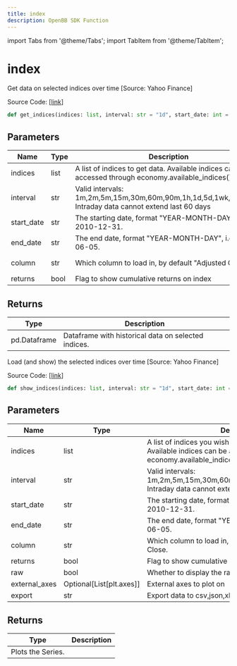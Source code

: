 ```yaml
---
title: index
description: OpenBB SDK Function
---
```


import Tabs from '@theme/Tabs';
import TabItem from '@theme/TabItem';

# index

<Tabs>
<TabItem value="model" label="Model" default>

Get data on selected indices over time [Source: Yahoo Finance]

Source Code: [[link](https://github.com/OpenBB-finance/OpenBBTerminal/tree/main/openbb_terminal/economy/yfinance_model.py#L672)]

```python
def get_indices(indices: list, interval: str = "1d", start_date: int = None, end_date: int = None, column: str = "Adj Close", returns: bool = False) -> pd.DataFrame
```
## Parameters

| Name | Type | Description | Default | Optional |
| ---- | ---- | ----------- | ------- | -------- |
| indices | list | A list of indices to get data. Available indices can be accessed through economy.available_indices(). | None | False |
| interval | str | Valid intervals: 1m,2m,5m,15m,30m,60m,90m,1h,1d,5d,1wk,1mo,3mo<br/>Intraday data cannot extend last 60 days | 1d | True |
| start_date | str | The starting date, format "YEAR-MONTH-DAY", i.e. 2010-12-31. | None | True |
| end_date | str | The end date, format "YEAR-MONTH-DAY", i.e. 2020-06-05. | None | True |
| column | str | Which column to load in, by default "Adjusted Close". | Adj Close | True |
| returns | bool | Flag to show cumulative returns on index | False | True |

## Returns

| Type | Description |
| ---- | ----------- |
| pd.Dataframe | Dataframe with historical data on selected indices. |



</TabItem>
<TabItem value="view" label="View">

Load (and show) the selected indices over time [Source: Yahoo Finance]

Source Code: [[link](https://github.com/OpenBB-finance/OpenBBTerminal/tree/main/openbb_terminal/economy/yfinance_view.py#L30)]

```python
def show_indices(indices: list, interval: str = "1d", start_date: int = None, end_date: int = None, column: str = "Adj Close", returns: bool = False, raw: bool = False, external_axes: Optional[List[axes]] = None, export: str = "") -> None
```
## Parameters

| Name | Type | Description | Default | Optional |
| ---- | ---- | ----------- | ------- | -------- |
| indices | list | A list of indices you wish to load (and plot).<br/>Available indices can be accessed through economy.available_indices(). | None | False |
| interval | str | Valid intervals: 1m,2m,5m,15m,30m,60m,90m,1h,1d,5d,1wk,1mo,3mo<br/>Intraday data cannot extend last 60 days | 1d | True |
| start_date | str | The starting date, format "YEAR-MONTH-DAY", i.e. 2010-12-31. | None | True |
| end_date | str | The end date, format "YEAR-MONTH-DAY", i.e. 2020-06-05. | None | True |
| column | str | Which column to load in, by default this is the Adjusted Close. | Adj Close | True |
| returns | bool | Flag to show cumulative returns on index | False | True |
| raw | bool | Whether to display the raw output. | False | True |
| external_axes | Optional[List[plt.axes]] | External axes to plot on | None | True |
| export | str | Export data to csv,json,xlsx or png,jpg,pdf,svg file |  | True |

## Returns

| Type | Description |
| ---- | ----------- |
| Plots the Series. |  |



</TabItem>
</Tabs>